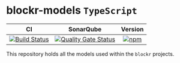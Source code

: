 # blockr-models `TypeScript`

|**CI**|**SonarQube**|**Version**|
|:-:|:-:|:-:|
|[![Build Status](https://jenkins.naebers.me/buildStatus/icon?job=Blockr%2Fblockr-models%2Fmaster)](https://jenkins.naebers.me/job/Blockr/job/blockr-models/job/master/)|[![Quality Gate Status](https://sonarqube.naebers.me/api/project_badges/measure?project=blockr-models&metric=alert_status)](https://sonarqube.naebers.me/dashboard?id=blockr-models)|[![npm](https://img.shields.io/npm/v/@blockr/blockr-models.svg)](https://www.npmjs.com/package/@blockr/blockr-models)|

This repository holds all the models used within the `blockr` projects.